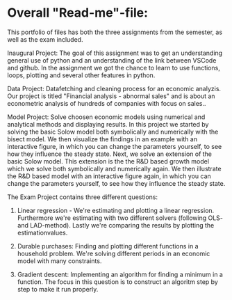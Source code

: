 # Overall "Read-me"-file:

This portfolio of files has both the three assignments from the semester, as well as the exam included. 

Inaugural Project: The goal of this assignment was to get an understanding general use of python and an understanding of the link between VSCode and github. In the assignment we got the chance to learn to use functions, loops, plotting and several other features in python.

Data Project: Datafetching and cleaning process for an economic analyzis. Our project is titled "Financial analysis - abnormal sales" and is about an econometric analysis of hundreds of companies with focus on sales..

Model Project: Solve choosen economic models using numerical and analytical methods and displaying results. In this project we started by solving the basic Solow model both symbolically and numerically with the bisect model. We then visualize the findings in an example with an interactive figure, in which you can change the parameters yourself, to see how they influence the steady state. Next, we solve an extension of the basic Solow model. This extension is the the R&D based growth model which we solve both symbolically and numerically again. We then illustrate the R&D based model with an interactive figure again, in which you can change the parameters yourself, to see how they influence the steady state.

The Exam Project contains three different questions:
1) Linear regression - We're estimating and plotting a linear regression. Furthermore we're estimating with two different solvers (following OLS- and LAD-method). Lastly we're comparing the results by plotting the estimationvalues. 

2) Durable purchases: Finding and plotting different functions in a household problem. We're solving different periods in an economic model with many constraints.

3) Gradient descent: Implementing an algorithm for finding a minimum in a function. The focus in this question is to construct an algoritm step by step to make it run properly. 
